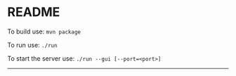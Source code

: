 # README
To build use:
`mvn package`

To run use:
`./run`

To start the server use:
`./run --gui [--port=<port>]`
***